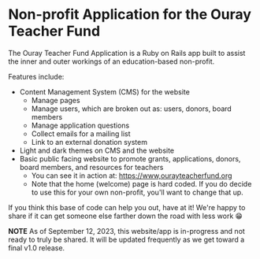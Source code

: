 # Non-profit Application for the Ouray Teacher Fund

The Ouray Teacher Fund Application is a Ruby on Rails app built to assist the inner and outer workings of an education-based non-profit. 

Features include:
* Content Management System (CMS) for the website
  * Manage pages
  * Manage users, which are broken out as: users, donors, board members
  * Manage application questions
  * Collect emails for a mailing list
  * Link to an external donation system 
* Light and dark themes on CMS and the website
* Basic public facing website to promote grants, applications, donors, board members, and resources for teachers
  * You can see it in action at: [https://www,ourayteacherfund.org](https://www,ourayteacherfund.org) 
  * Note that the home (welcome) page is hard coded. If you do decide to use this for your own non-profit, you'll want to change that up. 

If you think this base of code can help you out, have at it! We're happy to share if it can get someone else farther down the road with less work 😁

**NOTE** As of September 12, 2023, this website/app is in-progress and not ready to truly be shared. It will be updated frequently as we get toward a final v1.0 release. 